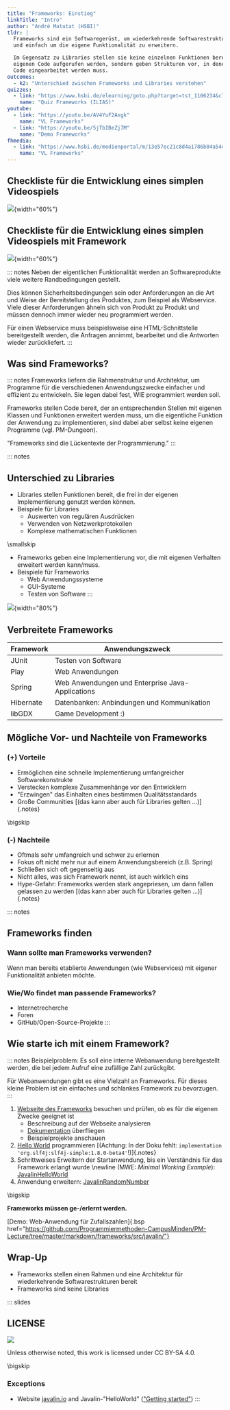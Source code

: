 ```yaml
---
title: "Frameworks: Einstieg"
linkTitle: "Intro"
author: "André Matutat (HSBI)"
tldr: |
  Frameworks sind ein Softwaregerüst, um wiederkehrende Softwarestrukturen schnell
  und einfach um die eigene Funktionalität zu erweitern.

  Im Gegensatz zu Libraries stellen sie keine einzelnen Funktionen bereits, die im
  eigenen Code aufgerufen werden, sondern geben Strukturen vor, in denen der eigenen
  Code eingearbeitet werden muss.
outcomes:
  - k2: "Unterschied zwischen Frameworks und Libraries verstehen"
quizzes:
  - link: "https://www.hsbi.de/elearning/goto.php?target=tst_1106234&client_id=FH-Bielefeld"
    name: "Quiz Frameworks (ILIAS)"
youtube:
  - link: "https://youtu.be/AV4YuF2Axgk"
    name: "VL Frameworks"
  - link: "https://youtu.be/5jTbIBeZj7M"
    name: "Demo Frameworks"
fhmedia:
  - link: "https://www.hsbi.de/medienportal/m/13e57ec21c8d4a1786b04a54dd51d832e55a924305d2df2ab50da7f85ee59075769c00aa74993d05dc66a6168f5786489d22bfda1c49910f749da7d67517edc5"
    name: "VL Frameworks"
---
```



## Checkliste für die Entwicklung eines simplen Videospiels

![](images/checklisteMotivation.png){width="60%"}


## Checkliste für die Entwicklung eines simplen Videospiels mit Framework

![](images/checklisteMotivationFarbig.png){width="60%"}

::: notes
Neben der eigentlichen Funktionalität werden an Softwareprodukte viele weitere
Randbedingungen gestellt.

Dies können Sicherheitsbedingungen sein oder Anforderungen an die Art und Weise
der Bereitstellung des Produktes, zum Beispiel als Webservice. Viele dieser
Anforderungen ähneln sich von Produkt zu Produkt und müssen dennoch immer wieder
neu programmiert werden.

Für einen Webservice muss beispielsweise eine HTML-Schnittstelle bereitgestellt
werden, die Anfragen annimmt, bearbeitet und die Antworten wieder zurückliefert.
:::


## Was sind Frameworks?

::: notes
Frameworks liefern die Rahmenstruktur und Architektur, um Programme für die
verschiedenen Anwendungszwecke einfacher und effizient zu entwickeln. Sie legen
dabei fest, WIE programmiert werden soll.

Frameworks stellen Code bereit, der an entsprechenden Stellen mit eigenen Klassen
und Funktionen erweitert werden muss, um die eigentliche Funktion der Anwendung
zu implementieren, sind dabei aber selbst keine eigenen Programme (vgl. PM-Dungeon).

"Frameworks sind die Lückentexte der Programmierung."
:::

::: notes
## Unterschied zu Libraries

*   Libraries stellen Funktionen bereit, die frei in der eigenen Implementierung
    genutzt werden können.
*   Beispiele für Libraries
    *   Auswerten von regulären Ausdrücken
    *   Verwenden von Netzwerkprotokollen
    *   Komplexe mathematischen Funktionen

\smallskip

*   Frameworks geben eine Implementierung vor, die mit eigenen Verhalten erweitert
    werden kann/muss.
*   Beispiele für Frameworks
    *   Web Anwendungssysteme
    *   GUI-Systeme
    *   Testen von Software
:::

![](images/frameworksVSlib.png){width="80%"}


## Verbreitete Frameworks

| Framework | Anwendungszweck                                  |
|-----------|--------------------------------------------------|
| JUnit     | Testen von Software                              |
| Play      | Web Anwendungen                                  |
| Spring    | Web Anwendungen und Enterprise Java-Applications |
| Hibernate | Datenbanken: Anbindungen und Kommunikation       |
| libGDX    | Game Development  :)                             |


## Mögliche Vor- und Nachteile von Frameworks

### (+) Vorteile

*   Ermöglichen eine schnelle Implementierung umfangreicher Softwarekonstrukte
*   Verstecken komplexe Zusammenhänge vor den Entwicklern
*   "Erzwingen" das Einhalten eines bestimmen Qualitätsstandards
*   Große Communities [(das kann aber auch für Libraries gelten ...)]{.notes}

\bigskip

### (-) Nachteile

*   Oftmals sehr umfangreich und schwer zu erlernen
*   Fokus oft nicht mehr nur auf einem Anwendungsbereich (z.B. Spring)
*   Schließen sich oft gegenseitig aus
*   Nicht alles, was sich Framework nennt, ist auch wirklich eins
*   Hype-Gefahr: Frameworks werden stark angepriesen, um dann fallen gelassen
    zu werden [(das kann aber auch für Libraries gelten ...)]{.notes}


::: notes
## Frameworks finden

### Wann sollte man Frameworks verwenden?

Wenn man bereits etablierte Anwendungen (wie Webservices) mit eigener
Funktionalität anbieten möchte.

### Wie/Wo findet man passende Frameworks?

*   Internetrecherche
*   Foren
*   GitHub/Open-Source-Projekte
:::


## Wie starte ich mit einem Framework?

::: notes
Beispielproblem: Es soll eine interne Webanwendung bereitgestellt werden, die
bei jedem Aufruf eine zufällige Zahl zurückgibt.

Für Webanwendungen gibt es eine Vielzahl an Frameworks. Für dieses kleine Problem
ist ein einfaches und schlankes Framework zu bevorzugen.
:::

1.  [Webseite des Frameworks](https://javalin.io/) besuchen und prüfen, ob es
    für die eigenen Zwecke geeignet ist
    *   Beschreibung auf der Webseite analysieren
    *   [Dokumentation](https://javalin.io/documentation) überfliegen
    *   Beispielprojekte anschauen
2.  [Hello World](https://javalin.io/tutorials/gradle-setup) programmieren
    [(Achtung: In der Doku fehlt:  `implementation 'org.slf4j:slf4j-simple:1.8.0-beta4'`!)]{.notes}
3.  Schrittweises Erweitern der Startanwendung, bis ein Verständnis für
    das Framework erlangt wurde \newline (MWE: _Minimal Working Example_):
    [JavalinHelloWorld](https://github.com/Programmiermethoden-CampusMinden/PM-Lecture/blob/master/markdown/frameworks/src/javalin/src/main/java/JavalinHelloWorld.java)
4.  Anwendung erweitern: [JavalinRandomNumber](https://github.com/Programmiermethoden-CampusMinden/PM-Lecture/blob/master/markdown/frameworks/src/javalin/src/main/java/JavalinRandomNumber.java)

\bigskip

**Frameworks müssen ge-/erlernt werden.**

[Demo: Web-Anwendung für Zufallszahlen]{.bsp href="https://github.com/Programmiermethoden-CampusMinden/PM-Lecture/tree/master/markdown/frameworks/src/javalin/"}


## Wrap-Up

*   Frameworks stellen einen Rahmen und eine Architektur für wiederkehrende
    Softwarestrukturen bereit
*   Frameworks sind keine Libraries







<!-- DO NOT REMOVE - THIS IS A LAST SLIDE TO INDICATE THE LICENSE AND POSSIBLE EXCEPTIONS (IMAGES, ...). -->
::: slides
## LICENSE
![](https://licensebuttons.net/l/by-sa/4.0/88x31.png)

Unless otherwise noted, this work is licensed under CC BY-SA 4.0.

\bigskip

### Exceptions
*   Website [javalin.io](https://javalin.io/) and Javalin-"HelloWorld" (["Getting started"](https://javalin.io/documentation))
:::
